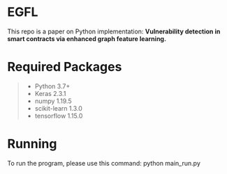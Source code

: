 # EGFL
This repo is a paper on Python implementation: **Vulnerability detection in smart contracts via enhanced graph feature learning.** 

# Required Packages
> - Python 3.7+
> - Keras 2.3.1
> - numpy 1.19.5
> - scikit-learn 1.3.0
> - tensorflow 1.15.0


# Running
To run the program, please use this command: python main_run.py

